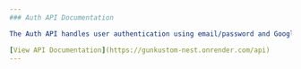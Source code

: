 ```yaml
---
### Auth API Documentation

The Auth API handles user authentication using email/password and Google OAuth2. For the complete and up-to-date API documentation, please visit the deployed API documentation:

[View API Documentation](https://gunkustom-nest.onrender.com/api)
---
```

